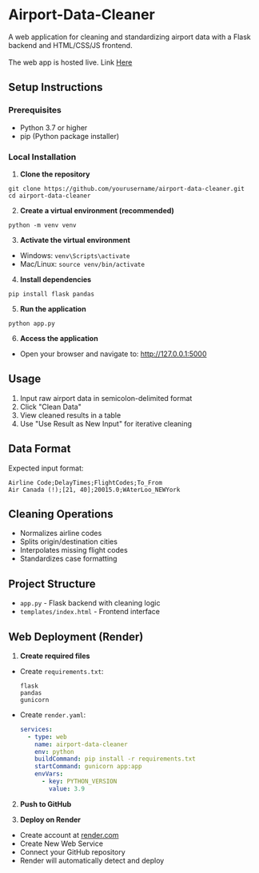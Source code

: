 # Airport-Data-Cleaner

A web application for cleaning and standardizing airport data with a Flask backend and HTML/CSS/JS frontend.
<br>
<br />
The web app is hosted live. Link [Here](https://airport-data-cleaner.onrender.com)

## Setup Instructions

### Prerequisites
- Python 3.7 or higher
- pip (Python package installer)

### Local Installation

1. **Clone the repository**

```
git clone https://github.com/yourusername/airport-data-cleaner.git
cd airport-data-cleaner
```
2. **Create a virtual environment (recommended)**
```
python -m venv venv
```
3. **Activate the virtual environment**
- Windows: `venv\Scripts\activate`
- Mac/Linux: `source venv/bin/activate`

4. **Install dependencies**
```
pip install flask pandas
```
5. **Run the application**
```
python app.py
```
6. **Access the application**
- Open your browser and navigate to: http://127.0.0.1:5000


## Usage

1. Input raw airport data in semicolon-delimited format
2. Click "Clean Data"
3. View cleaned results in a table
4. Use "Use Result as New Input" for iterative cleaning

## Data Format

Expected input format:
```
Airline Code;DelayTimes;FlightCodes;To_From
Air Canada (!);[21, 40];20015.0;WAterLoo_NEWYork
```
## Cleaning Operations

- Normalizes airline codes
- Splits origin/destination cities
- Interpolates missing flight codes
- Standardizes case formatting

## Project Structure

- `app.py` - Flask backend with cleaning logic
- `templates/index.html` - Frontend interface

## Web Deployment (Render)

1. **Create required files**

- Create `requirements.txt`:
  ```
  flask
  pandas
  gunicorn
  ```

- Create `render.yaml`:
  ```yaml
  services:
    - type: web
      name: airport-data-cleaner
      env: python
      buildCommand: pip install -r requirements.txt
      startCommand: gunicorn app:app
      envVars:
        - key: PYTHON_VERSION
          value: 3.9
  ```

2. **Push to GitHub**

3. **Deploy on Render**
- Create account at [render.com](https://render.com)
- Create New Web Service
- Connect your GitHub repository
- Render will automatically detect and deploy


